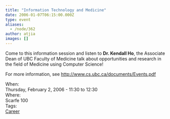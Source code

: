 ```yaml
---
title: "Information Technology and Medicine"
date: 2006-01-07T06:15:00.000Z
type: event
aliases:
  - /node/362
author: atjia
images: []
---
```


<div class="field field-name-body field-type-text-with-summary field-label-hidden"><div class="field-items"><div class="field-item even"><p>Come to this information session and listen to <b>Dr. Kendall Ho</b>, the Associate Dean of UBC Faculty of Medicine talk about opportunities and research in the field of Medicine using Computer Science!</p>
<p>For more information, see <a href="http://www.cs.ubc.ca/documents/Events.pdf">http://www.cs.ubc.ca/documents/Events.pdf</a></p>
</div></div></div><div class="field field-name-field-dates field-type-datetime field-label-above"><div class="field-label">When:&#xA0;</div><div class="field-items"><div class="field-item even"><span class="date-display-single">Thursday, February 2, 2006 - <span class="date-display-range"><span class="date-display-start">11:30</span> to <span class="date-display-end">12:30</span></span></span></div></div></div><div class="field field-name-field-location field-type-text field-label-above"><div class="field-label">Where:&#xA0;</div><div class="field-items"><div class="field-item even">Scarfe 100</div></div></div>    <footer>
    <div class="field field-name-field-tags field-type-taxonomy-term-reference field-label-above"><div class="field-label">Tags:&#xA0;</div><div class="field-items"><div class="field-item even"><a href="/career">Career</a></div></div></div>      </footer>